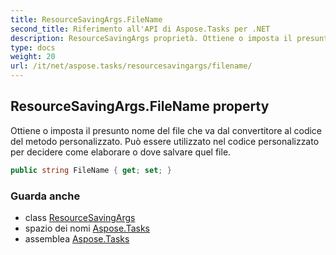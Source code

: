 ```yaml
---
title: ResourceSavingArgs.FileName
second_title: Riferimento all'API di Aspose.Tasks per .NET
description: ResourceSavingArgs proprietà. Ottiene o imposta il presunto nome del file che va dal convertitore al codice del metodo personalizzato. Può essere utilizzato nel codice personalizzato per decidere come elaborare o dove salvare quel file.
type: docs
weight: 20
url: /it/net/aspose.tasks/resourcesavingargs/filename/
---
```

## ResourceSavingArgs.FileName property

Ottiene o imposta il presunto nome del file che va dal convertitore al codice del metodo personalizzato. Può essere utilizzato nel codice personalizzato per decidere come elaborare o dove salvare quel file.

```csharp
public string FileName { get; set; }
```

### Guarda anche

* class [ResourceSavingArgs](../)
* spazio dei nomi [Aspose.Tasks](../../resourcesavingargs/)
* assemblea [Aspose.Tasks](../../../)


